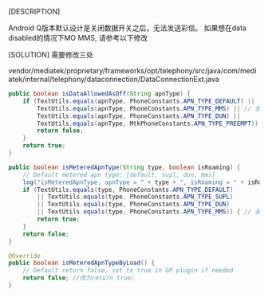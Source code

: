 ﻿[DESCRIPTION]
 
 Android Q版本默认设计是关闭数据开关之后，无法发送彩信。
如果想在data disabled的情况下MO MMS, 请参考以下修改
 
 
[SOLUTION]
 需要修改三处
 
vendor/mediatek/proprietary/frameworks/opt/telephony/src/java/com/mediatek/internal/telephony/dataconnection/DataConnectionExt.java

```java
public boolean isDataAllowedAsOff(String apnType) {
	if (TextUtils.equals(apnType, PhoneConstants.APN_TYPE_DEFAULT) ||
		TextUtils.equals(apnType, PhoneConstants.APN_TYPE_MMS) || // 去掉MMS这一行
		TextUtils.equals(apnType, PhoneConstants.APN_TYPE_DUN) ||
		TextUtils.equals(apnType, MtkPhoneConstants.APN_TYPE_PREEMPT)) {
		return false;
	}
	return true;
}
```


```java
public boolean isMeteredApnType(String type, boolean isRoaming) {
	// Default metered apn type: [default, supl, dun, mms]
	log("isMeteredApnType, apnType = " + type + ", isRoaming = " + isRoaming);
	if (TextUtils.equals(type, PhoneConstants.APN_TYPE_DEFAULT)
		|| TextUtils.equals(type, PhoneConstants.APN_TYPE_SUPL)
		|| TextUtils.equals(type, PhoneConstants.APN_TYPE_DUN)
		|| TextUtils.equals(type, PhoneConstants.APN_TYPE_MMS)) { // 去掉MMS这一行
		return true;
	}
	return false;
}
```

```java
@Override
public boolean isMeteredApnTypeByLoad() {
	// Default return false, set to true in OP plugin if needed
	return false; //改为return true;
}
```

